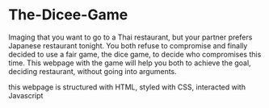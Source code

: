 # The-Dicee-Game

Imaging that you want to go to a Thai restaurant, but your partner prefers Japanese restaurant tonight. You both refuse to compromise and finally decided to use a fair game, the dice game, to decide who compromises this time. This webpage with the game will help you both to achieve the goal, deciding restaurant, without going into arguments.

this webpage is structured with HTML, styled with CSS, interacted with Javascript


